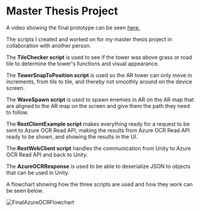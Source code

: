 # Master Thesis Project
A video showing the final prototype can be seen [here.](https://youtu.be/6ZQFtVdvY7k)

The scripts I created and worked on for my master thesis project in collaboration with another person.

The **TileChecker script** is used to see if the tower was above grass or road tile to determine the tower's functions and visual appearance.

The **TowerSnapToPosition script** is used so the AR tower can only move in increments, from tile to tile, and thereby not smoothly around on the device screen.

The **WaveSpawn script** is used to spawn enemies in AR on the AR map that are aligned to the AR map on the screen and give them the path they need to follow.

The **RestClientExample script** makes everything ready for a request to be sent to Azure OCR Read API, making the results from Azure OCR Read API ready to be shown, and showing the results in the UI. 

The **RestWebClient script** handles the communication from Unity to Azure OCR Read API and back to Unity. 

The **AzureOCRResponse** is used to be able to deserialize JSON to objects that can be used in Unity. 

A flowchart showing how the three scripts are used and how they work can be seen below.

![FinalAzureOCRFlowchart](https://user-images.githubusercontent.com/32058431/180796693-85436077-9176-43d5-8e0f-bf7fc1b2684a.png)
